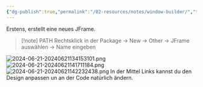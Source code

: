 ```yaml
---
{"dg-publish":true,"permalink":"/02-resources/notes/window-builder/","tags":["code/java/tools","GUI"],"noteIcon":"","updated":"2024-10-25T08:46:14.000+02:00"}
---
```


Erstens, erstellt eine neues JFrame.
> [!note] PATH
> Rechtsklick in der Package -> New -> Other -> JFrame auswählen -> Name eingeben

![2024-06-21-20240621134153101.png](/img/user/02%20-%20RESOURCES/Files/2024-06-21-20240621134153101.png)
![2024-06-21-20240621141711184.png](/img/user/02%20-%20RESOURCES/Files/2024-06-21-20240621141711184.png)
![2024-06-21-20240621142232438.png](/img/user/02%20-%20RESOURCES/Files/2024-06-21-20240621142232438.png)
In der Mittel Links kannst du den Design anpassen un an der Code natürlich ändern. 
